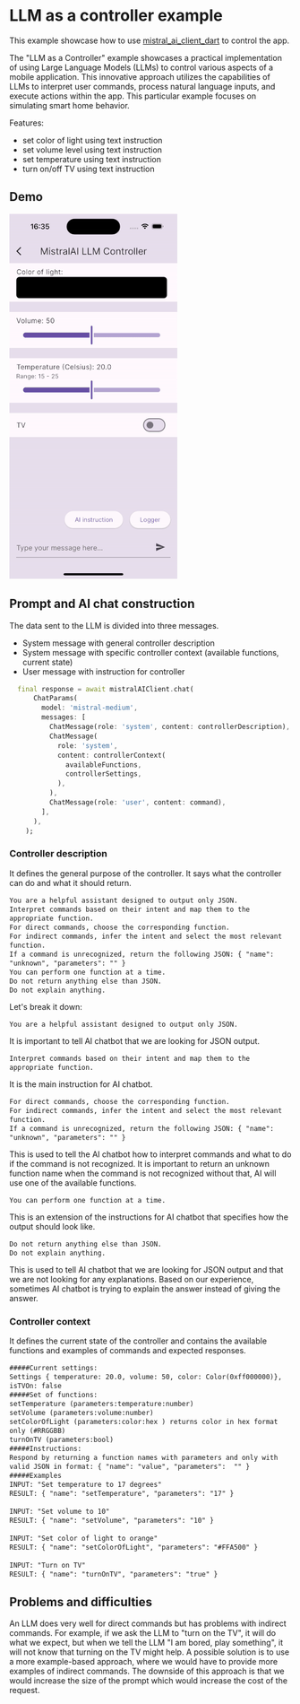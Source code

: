 # LLM as a controller example

This example showcase how to use [mistral_ai_client_dart](https://pub.dev/packages/mistralai_client_dart) to control the app.

The "LLM as a Controller" example showcases a practical implementation of using Large Language Models (LLMs) to control various aspects of a mobile application. This innovative approach utilizes the capabilities of LLMs to interpret user commands, process natural language inputs, and execute actions within the app. This particular example focuses on simulating smart home behavior.

Features:

- set color of light using text instruction
- set volume level using text instruction
- set temperature using text instruction
- turn on/off TV using text instruction

## Demo

[![Demo](../../docs/assets/llm_controller_example_demo.gif)](../../docs/assets/llm_controller_example_demo.gif)

## Prompt and AI chat construction

The data sent to the LLM is divided into three messages.

- System message with general controller description
- System message with specific controller context (available functions, current state)
- User message with instruction for controller

```dart
  final response = await mistralAIClient.chat(
      ChatParams(
        model: 'mistral-medium',
        messages: [
          ChatMessage(role: 'system', content: controllerDescription),
          ChatMessage(
            role: 'system',
            content: controllerContext(
              availableFunctions,
              controllerSettings,
            ),
          ),
          ChatMessage(role: 'user', content: command),
        ],
      ),
    );

```

### Controller description

It defines the general purpose of the controller. It says what the controller can do and what it should return.

```text
You are a helpful assistant designed to output only JSON. 
Interpret commands based on their intent and map them to the appropriate function. 
For direct commands, choose the corresponding function. 
For indirect commands, infer the intent and select the most relevant function. 
If a command is unrecognized, return the following JSON: { "name": "unknown", "parameters": "" }  
You can perform one function at a time. 
Do not return anything else than JSON. 
Do not explain anything. 
```

Let's break it down:

```text
You are a helpful assistant designed to output only JSON.
```

It is important to tell AI chatbot that we are looking for JSON output.

```text
Interpret commands based on their intent and map them to the appropriate function.
```

It is the main instruction for AI chatbot.

```text
For direct commands, choose the corresponding function.
For indirect commands, infer the intent and select the most relevant function.
If a command is unrecognized, return the following JSON: { "name": "unknown", "parameters": "" }  
```

This is used to tell the AI chatbot how to interpret commands and what to do if the command is not recognized. It is important to return an unknown function name when the command is not recognized without that, AI will use one of the available functions.

```text
You can perform one function at a time.
```

This is an extension of the instructions for AI chatbot that specifies how the output should look like.

```text
Do not return anything else than JSON.
Do not explain anything.
```

This is used to tell AI chatbot that we are looking for JSON output and that we are not looking for any explanations. Based on our experience, sometimes AI chatbot is trying to explain the answer instead of giving the answer.

### Controller context

It defines the current state of the controller and contains the available functions and examples of commands and expected responses.

```text
#####Current settings: 
Settings { temperature: 20.0, volume: 50, color: Color(0xff000000)}, isTVOn: false
#####Set of functions:
setTemperature (parameters:temperature:number)
setVolume (parameters:volume:number)
setColorOfLight (parameters:color:hex ) returns color in hex format only (#RRGGBB)
turnOnTV (parameters:bool)
#####Instructions:
Respond by returning a function names with parameters and only with valid JSON in format: { "name": "value", "parameters":  "" }
#####Examples
INPUT: "Set temperature to 17 degrees"
RESULT: { "name": "setTemperature", "parameters": "17" }
    
INPUT: "Set volume to 10"
RESULT: { "name": "setVolume", "parameters": "10" }
    
INPUT: "Set color of light to orange"
RESULT: { "name": "setColorOfLight", "parameters": "#FFA500" }
    
INPUT: "Turn on TV"
RESULT: { "name": "turnOnTV", "parameters": "true" }
```

## Problems and difficulties  

An LLM does very well for direct commands but has problems with indirect commands. For example, if we ask the LLM to "turn on the TV", it will do what we expect, but when we tell the LLM "I am bored, play something", it will not know that turning on the TV might help. A possible solution is to use a more example-based approach, where we would have to provide more examples of indirect commands. The downside of this approach is that we would increase the size of the prompt which would increase the cost of the request.
